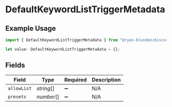 # DefaultKeywordListTriggerMetadata

## Example Usage

```typescript
import { DefaultKeywordListTriggerMetadata } from "@ryan-blunden/discord/models/components";

let value: DefaultKeywordListTriggerMetadata = {};
```

## Fields

| Field              | Type               | Required           | Description        |
| ------------------ | ------------------ | ------------------ | ------------------ |
| `allowList`        | *string*[]         | :heavy_minus_sign: | N/A                |
| `presets`          | *number*[]         | :heavy_minus_sign: | N/A                |